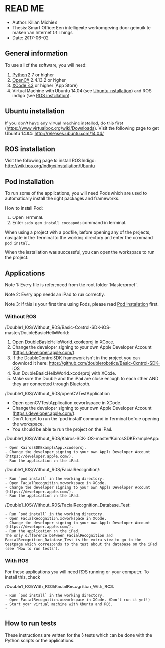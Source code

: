 # READ ME

- Author: Kilian Michiels
- Thesis: Smart Office: Een intelligente werkomgeving door gebruik te maken van Internet Of Things
- Date: 2017-06-02

## General information
To use all of the software, you will need:

1. [Python](https://www.python.org/) 2.7 or higher
2. [OpenCV](http://opencv.org/) 2.4.13.2 or higher
3. [XCode 8.3](https://developer.apple.com/download/) or higher (App Store)
4. Virtual Machine with Ubuntu 14.04 (see [Ubuntu installation](https://github.com/Michielskilian/Test/blob/master/README.md#ubuntu-installation)) and ROS indigo (see [ROS installation](https://github.com/Michielskilian/Test/blob/master/README.md#ros-installation)).

## Ubuntu installation
If you don't have any virtual machine installed, do this first (https://www.virtualbox.org/wiki/Downloads).
Visit the following page to get Ubuntu 14.04: http://releases.ubuntu.com/14.04/

## ROS installation
Visit the following page to install ROS Indigo: http://wiki.ros.org/indigo/Installation/Ubuntu

## Pod installation
To run some of the applications, you will need Pods which are used to automatically install the right packages and frameworks.

How to install Pod:

1. Open Terminal.
2. Enter `sudo gem install cocoapods` command in terminal.

When using a project with a podfile, before opening any of the projects, navigate in the Terminal to the working directory and enter the command `pod install`.

When the installation was successful, you can open the workspace to run the project.

## Applications
Note 1: Every file is referenced from the root folder 'Masterproef'.

Note 2: Every app needs an iPad to run correctly.

Note 3: If this is your first time using Pods, please read [Pod installation](https://github.com/Michielskilian/Test/blob/master/README.md#pod-installation) first.

### Without ROS
/Double1_IOS/Without_ROS/Basic-Control-SDK-iOS-master/DoubleBasicHelloWorld:

1. Open DoubleBasicHelloWorld.xcodeproj in XCode.
2. Change the developer signing to your own Apple Developer Account (https://developer.apple.com/).
3. If the DoubleControlSDK framework isn't in the project you can download it here: https://github.com/doublerobotics/Basic-Control-SDK-iOS
4. Run DoubleBasicHelloWorld.xcodeproj with XCode.
5. Make sure the Double and the iPad are close enough to each other AND they are connected through Bluetooth.

/Double1_IOS/Without_ROS/openCVTestApplication:
 
- Open openCVTestApplication.xcworkspace in XCode.
- Change the developer signing to your own Apple Developer Account (https://developer.apple.com/).
- Don't forget to run the 'pod install' command in Terminal before opening the workspace.
- You should be able to run the project on the iPad.

/Double1_IOS/Without_ROS/Kairos-SDK-iOS-master/KairosSDKExampleApp:

    - Open KairosSDKExampleApp.xcodeproj.
    - Change the developer signing to your own Apple Developer Account (https://developer.apple.com/).
    - Run the application on the iPad.

/Double1_IOS/Without_ROS/FacialRecognition/:

    - Run `pod install` in the working directory.
    - Open FacialRecognition.xcworkspace in XCode.
    - Change the developer signing to your own Apple Developer Account (https://developer.apple.com/).
    - Run the application on the iPad.

/Double1_IOS/Without_ROS/FacialRecognition_Database_Test:

    - Run `pod install` in the working directory.
    - Open FacialRecognition.xcworkspace in XCode.
    - Change the developer signing to your own Apple Developer Account (https://developer.apple.com/).
    - Run the application on the iPad.
    The only difference between FacialRecognition and FacialRecognition_Database_Test is the extra view to go to the testpage which corresponds to the test about the database on the iPad (see 'How to run tests').

### With ROS
For these applications you will need ROS running on your computer. To install this, check

/Double1_IOS/With_ROS/FacialRecognition_With_ROS:

    - Run `pod install` in the working directory.
    - Open FacialRecognition.xcworkspace in XCode. (Don't run it yet!)
    - Start your virtual machine with Ubuntu and ROS.
    - 



## How to run tests
These instructions are written for the 6 tests which can be done with the Python scripts or the applications.
